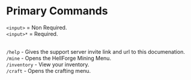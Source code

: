 # Primary Commands
`<input>` = Non Required. <br>
`<input>*` = Required. <br>
<br>

`/help` - Gives the support server invite link and url to this documenation. <br>
`/mine` - Opens the HellForge Mining Menu. <br>
`/inventory` - View your inventory. <br>
`/craft` - Opens the crafting menu. <br>